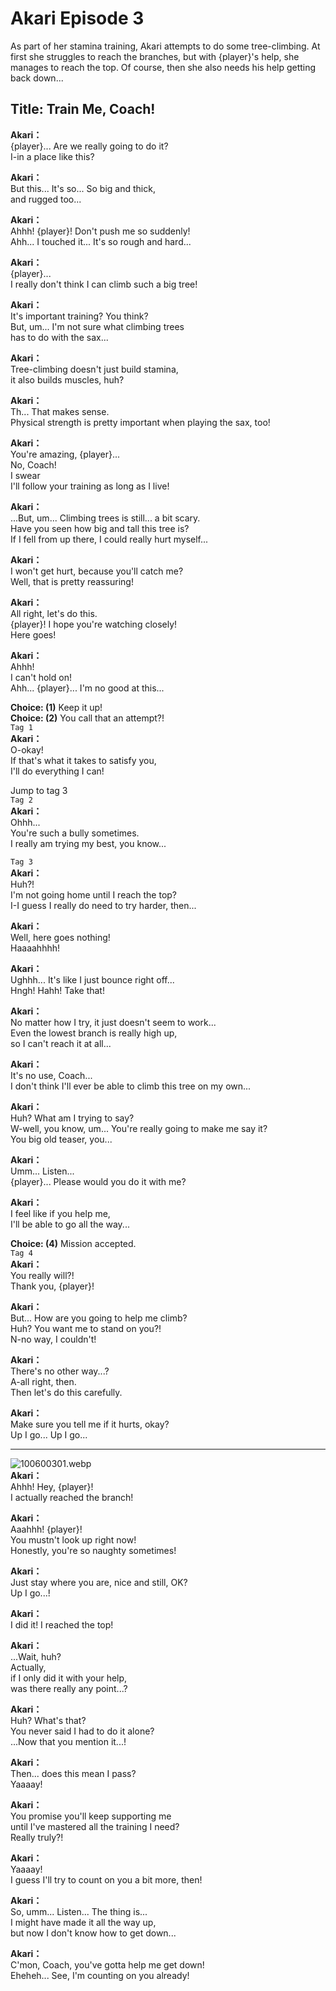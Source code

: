 <!-- ---
type: character-story
group: akari
title: akari-episode-3
permalink: character-story/akari/akari-episode-3
--- -->

# Akari Episode 3

As part of her stamina training, Akari attempts to do some tree-climbing. At first she struggles to reach the branches, but with {player}'s help, she manages to reach the top. Of course, then she also needs his help getting back down...

## Title: Train Me, Coach!

**Akari：**  
{player}... Are we really going to do it?  
I-in a place like this?

**Akari：**  
But this... It's so... So big and thick,  
and rugged too...

**Akari：**  
Ahhh! {player}! Don't push me so suddenly!  
Ahh... I touched it... It's so rough and hard...

**Akari：**  
{player}...  
I really don't think I can climb such a big tree!

**Akari：**  
It's important training? You think?  
But, um... I'm not sure what climbing trees  
has to do with the sax...

**Akari：**  
Tree-climbing doesn't just build stamina,  
it also builds muscles, huh?

**Akari：**  
Th... That makes sense.  
Physical strength is pretty important when playing the sax, too!

**Akari：**  
You're amazing, {player}...  
 No, Coach!  
I swear  
 I'll follow your training as long as I live!

**Akari：**  
...But, um... Climbing trees is still... a bit scary.  
Have you seen how big and tall this tree is?  
If I fell from up there, I could really hurt myself...

**Akari：**  
I won't get hurt, because you'll catch me?  
Well, that is pretty reassuring!

**Akari：**  
All right, let's do this.  
{player}! I hope you're watching closely!  
Here goes!

**Akari：**  
Ahhh!  
I can't hold on!  
Ahh... {player}... I'm no good at this...

**Choice: (1)** Keep it up!  
**Choice: (2)** You call that an attempt?!  
`Tag 1`  
**Akari：**  
O-okay!  
If that's what it takes to satisfy you,  
I'll do everything I can!

Jump to tag 3  
`Tag 2`  
**Akari：**  
Ohhh...  
You're such a bully sometimes.  
I really am trying my best, you know...

`Tag 3`  
**Akari：**  
Huh?!  
I'm not going home until I reach the top?  
I-I guess I really do need to try harder, then...

**Akari：**  
Well, here goes nothing!  
Haaaahhhh!

**Akari：**  
Ughhh... It's like I just bounce right off...  
Hngh! Hahh! Take that!

**Akari：**  
No matter how I try, it just doesn't seem to work...  
Even the lowest branch is really high up,  
so I can't reach it at all...

**Akari：**  
It's no use, Coach...  
I don't think I'll ever be able to climb this tree on my own...

**Akari：**  
Huh? What am I trying to say?  
W-well, you know, um... You're really going to make me say it?  
You big old teaser, you...

**Akari：**  
Umm... Listen...  
{player}... Please would you do it with me?

**Akari：**  
I feel like if you help me,  
I'll be able to go all the way...

**Choice: (4)** Mission accepted.  
`Tag 4`  
**Akari：**  
You really will?!  
Thank you, {player}!

**Akari：**  
But... How are you going to help me climb?  
Huh? You want me to stand on you?!  
N-no way, I couldn't!

**Akari：**  
There's no other way...?  
A-all right, then.  
Then let's do this carefully.

**Akari：**  
Make sure you tell me if it hurts, okay?  
Up I go... Up I go...

---

![100600301.webp](https://redive.estertion.win/card/story/100600301.webp)  
**Akari：**  
Ahhh! Hey, {player}!  
I actually reached the branch!

**Akari：**  
Aaahhh! {player}!  
You mustn't look up right now!  
Honestly, you're so naughty sometimes!

**Akari：**  
Just stay where you are, nice and still, OK?  
Up I go...!

**Akari：**  
I did it! I reached the top!

**Akari：**  
...Wait, huh?  
Actually,  
 if I only did it with your help,  
was there really any point...?

**Akari：**  
Huh? What's that?  
You never said I had to do it alone?  
...Now that you mention it...!

**Akari：**  
Then... does this mean I pass?  
 Yaaaay!

**Akari：**  
You promise you'll keep supporting me  
until I've mastered all the training I need?  
Really truly?!

**Akari：**  
Yaaaay!  
I guess I'll try to count on you a bit more, then!

**Akari：**  
So, umm... Listen... The thing is...  
I might have made it all the way up,  
but now I don't know how to get down...

**Akari：**  
C'mon, Coach, you've gotta help me get down!  
Eheheh... See, I'm counting on you already!
